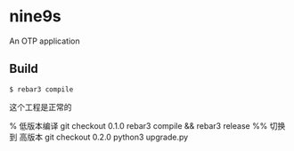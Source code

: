 nine9s
=====

An OTP application

Build
-----

    $ rebar3 compile

这个工程是正常的

% 低版本编译
git checkout 0.1.0
rebar3 compile && rebar3 release
%% 切换到 高版本
git checkout 0.2.0
python3 upgrade.py

